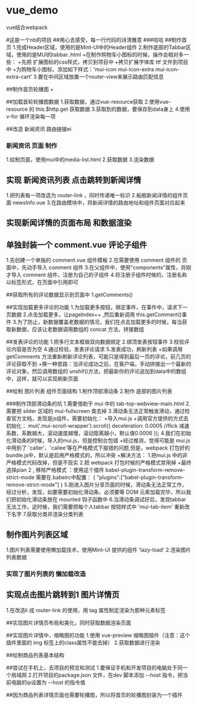# vue_demo
vue结合webpack

#这是一个nb的项目
##用心去感受，每一行代码的诗清雅意
###哈哈
##制作首页
1.完成Header区域，使用的是Mint-UI中的Header组件
2.制作底部的Tabbar区域，使用的是MUI的tabbar..html
  +在制作购物车小图标的时候，操作会相对多一些：
    +先把 扩展图标的css样式，拷贝到项目中
    +拷贝扩展字体库 ttf 文件到项目中
    +为购物车小图标，添加如下样式：'mui-icon mui-icon-extra mui-icon-extra-cart'
3.要在中间区域放置一个router-view来展示路由匹配信息


##制作首页轮播图
  +

##加载首轮轮播图数据
1.获取数据，通过vue-resource获取
2.使用vue-resource 的 this.$http.get 获取数据
3.获取到的数据，要保存到data身上
4.使用v-for 循环渲染每一项

##改造 新闻资讯 路由链接ei

### 新闻资讯 页面 制作
1.绘制页面，使用mui中的media-list.html
2.获取数据
3.渲染数据

## 实现 新闻资讯列表 点击跳转到新闻详情
1.把列表每一项改造为 router-link ，同时传递唯一标识
2.船舰新闻详情的组件页面 newsInfo.vue
3.在路由模块中，将新闻详情的路由地址和组件页面对应起来

## 实现新闻详情的页面布局 和数据渲染

## 单独封装一个 comment.vue 评论子组件
1.先创建一个单独的 comment.vue 组件模板
2.在需要使用 comment 组件的 页面中，先动手导入 comment 组件
3.在父组件中，使用"components"属性，将刚才导入 comment 组件，注册为自己的子组件
4.将注册子组件时候的，注册名称以标签形式，在页面中引用即可

##获取所有的评论数据显示到页面中
1.getComments()

##实现加载更多评论的功能
1.为加载更多按钮，绑定事件，在事件中，请求下一页数据
2.点击加载更多，让pageIndex++ ,然后重新调用 this.getComment()事件
3.为了防止，新数据覆盖老数据的情况，我们在点击加载更多的时候，每当获取新数据，应该让老数据调用数组的 concat 方法，拼接数组

##发表评论的功能
1.把多行文本框做双向数据绑定
2.绑顶发表按钮事件
3.校验评论内容是否为空
4.通过校验，发表评论请求
5.发表成功，刷新列表 
+如果调用 getComments 方法重新刷新评论列表，可能只是得到最后一页的评论，前几页的评论获取不到
+换一种思路：当评论成功之后，在客户端，手动拼接出一个最新的评论对象，然后调用数组的 unshif()方法，把最新你的评论追加到data中的数组中，这样，就可以实现刷新页面

##绘制 图片列表 组件页面结构
1.制作顶部滑动条
2.制作 底部的图片列表

###制作顶部滑动条的坑
1.需要借助于 mui 中的 tab-top-webview-main.html
2.需要把 silder 区域的 mui-fullscreen 类去掉
3.滑动条无法正常触发滑动，通过检查官方文档，发现是js组件，需要初始化：
  +导入mui.js
  +调用官方提供的方式去初始化：
    mui('.mui-scroll-wrapper').scroll({
        deceleration: 0.0005 //flick 减速系数，系数越大，滚动速度越慢，滚动距离越小，默认值0.0006
      });
4.我们在初始化滑动条的时候，导入的mui.js，但是控制台包错
  +经过推测，觉得可能是 mui.js 中用到了 'caller'、'callee'等在严格模式下报错的问题,但是，webpack 打包好的 bundle.js中，默认是启用严格模式的，所以冲突
  +解决方法：
      1.把mui.js 中的非严格模式代码改掉，但是不现实
      2.把 webpack 打包时候的严格模式禁用掉
  +最终选择plan 2 , 移除严格模式 ：使用这个插件
    babel-plugin-transform-remove-strict-mode
    需要在.babelrc中配置：
        {
            "plugins":["babel-plugin-transform-remove-strict-mode"]
        }
  5.刚进入图片分享页面的时候，滑动条无法正常工作，经过分析，发现，如要需要初始化滑动条，必须要等 DOM 元素加载完毕，所以我们把初始化滑动条放在 mounted 钩子函数中
  6.当滑动条调试好后，发现tabbar 无法工作，这时候，我们需要把每个人tabbar 按钮样式中 'mui-tab-item' 重新改下名字
  7.获取分类并渲染分类列表

## 制作图片列表区域
1.图片列表需要使用懒加载技术，使用Mint-UI 提供的组件 'lazy-load'
2.渲染图片列表数据  

### 实现了图片列表的 懒加载改造

## 实现点击图片跳转到1 图片详情页
1.在改造li 成 router-link 的使用，用 tag 属性制定渲染为那种元素标签


##实现图片详情页布局和美化，同时获取数据渲染页面

##实现图片详情中，缩略图的功能
1.使用 vue-preview 缩略图插件（注意：这个插件里面的 img 标签上的class属性不能去掉）
2.获取数据进行渲染

##绘制商品列表基本结构

##尝试在手机上，去项目的预览和测试
1.要保证手机和开发项目的电脑处于同一个局域网
2.打开项目的package.json 文件，在dev 脚本添加 --host 指令，把当前电脑的ip设置为 --host 的指令值

##因为商品列表详情页面也需要轮播图，所以将首页的轮播图封装为一个插件
